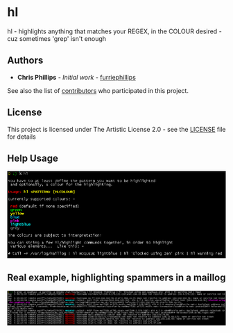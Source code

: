 # hl
hl - highlights anything that matches your REGEX, in the COLOUR desired - cuz sometimes 'grep' isn't enough

## Authors

* **Chris Phillips** - *Initial work* - [furriephillips](https://github.com/furriephillips)

See also the list of [contributors](https://github.com/furriephillips/hl/contributors) who participated in this project.

## License

This project is licensed under The Artistic License 2.0 - see the [LICENSE](LICENSE) file for details

## Help Usage

![hl help usage](hl_help-usage.png)

## Real example, highlighting spammers in a maillog

![usage example](hl_usage_example.png)
